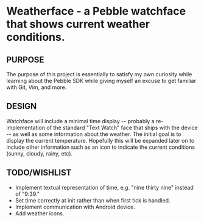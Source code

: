Weatherface - a Pebble watchface that shows current weather conditions.
=================
PURPOSE
-----------------
The purpose of this project is essentially to satisfy my own curiosity while learning about the Pebble SDK while giving myself an excuse to get familiar with Git, Vim, and more.

DESIGN
----------------
Watchface will include a minimal time display -- probably a re-implementation of the standard "Text Watch" face that ships with the device --  as well as some information about the weather. The initial goal is to display the current temperature. Hopefully this will be expanded later on to include other information such as an icon to indicate the current conditions (sunny, cloudy, rainy, etc).

TODO/WISHLIST
---------------
* Implement textual representation of time, e.g. "nine thirty nine" instead of "9:39."
* Set time correctly at init rather than when first tick is handled.
* Implement communication with Android device.
* Add weather icons.
